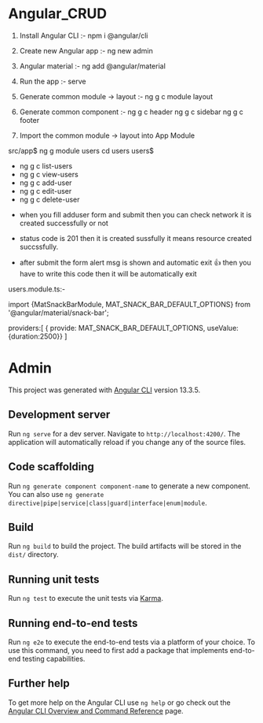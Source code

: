 
# Angular_CRUD 

1. Install Angular CLI
:- npm i @angular/cli

2. Create new Angular app
:- ng new admin

3. Angular material
:- ng add @angular/material

4. Run the app
:- serve

5. Generate common module -> layout
:- ng g c module layout

6. Generate common component
:- ng g c header
   ng g c sidebar
   ng g c footer

7. Import the common module -> layout into App Module
 
src/app$ ng g module users
cd users
users$
- ng g c list-users 
- ng g c view-users
- ng g c add-user
- ng g c edit-user
- ng g c delete-user





* when you fill adduser form and submit then you can check network it is created successfully or not 
- status code is 201 then it is created sussfully it means resource created succssfully.

- after submit the form alert msg is shown and automatic exit
👍 then you have to write this code then it will be automatically exit

users.module.ts:-

import {MatSnackBarModule, MAT_SNACK_BAR_DEFAULT_OPTIONS} from '@angular/material/snack-bar';

providers:[
    { provide: MAT_SNACK_BAR_DEFAULT_OPTIONS, useValue:{duration:2500}}
  ]










# Admin

This project was generated with [Angular CLI](https://github.com/angular/angular-cli) version 13.3.5.

## Development server

Run `ng serve` for a dev server. Navigate to `http://localhost:4200/`. The application will automatically reload if you change any of the source files.

## Code scaffolding

Run `ng generate component component-name` to generate a new component. You can also use `ng generate directive|pipe|service|class|guard|interface|enum|module`.

## Build

Run `ng build` to build the project. The build artifacts will be stored in the `dist/` directory.

## Running unit tests

Run `ng test` to execute the unit tests via [Karma](https://karma-runner.github.io).

## Running end-to-end tests

Run `ng e2e` to execute the end-to-end tests via a platform of your choice. To use this command, you need to first add a package that implements end-to-end testing capabilities.

## Further help

To get more help on the Angular CLI use `ng help` or go check out the [Angular CLI Overview and Command Reference](https://angular.io/cli) page.
